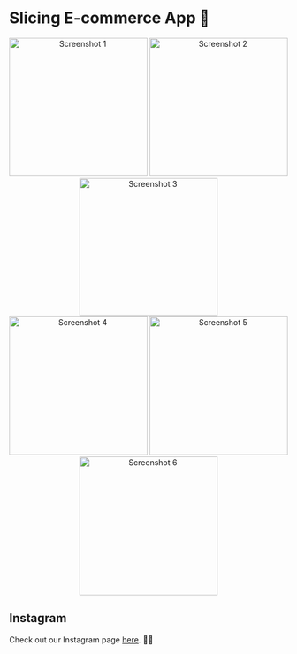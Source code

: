 # Slicing E-commerce App 👟

<div align="center">
  <img src="https://i.postimg.cc/sghJxnNN/Jepretan-Layar-2023-06-08-pukul-17-01-36.png" alt="Screenshot 1" width="250">
  <img src="https://i.postimg.cc/25dFF1md/Jepretan-Layar-2023-06-08-pukul-17-01-44.png" alt="Screenshot 2" width="250">
  <img src="https://i.postimg.cc/Rhh7BGtG/Jepretan-Layar-2023-06-08-pukul-17-01-48.png" alt="Screenshot 3" width="250">
</div>

<div align="center">
  <img src="https://i.postimg.cc/tJchCPtb/Jepretan-Layar-2023-06-08-pukul-17-01-51.png" alt="Screenshot 4" width="250">
  <img src="https://i.postimg.cc/sXwYqbMv/Jepretan-Layar-2023-06-08-pukul-17-01-53.png" alt="Screenshot 5" width="250">
  <img src="https://i.postimg.cc/639VHB5k/Jepretan-Layar-2023-06-08-pukul-17-01-55.png" alt="Screenshot 6" width="250">
</div>

## Instagram
Check out our Instagram page [here](https://www.instagram.com/p/CtMOqVkhslH/). 📸👟

